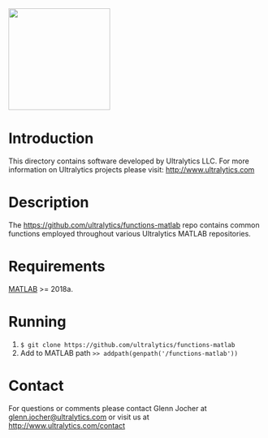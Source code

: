 <img src="https://storage.googleapis.com/ultralytics/UltralyticsLogoName1000×676.png" width="200">  

# Introduction

This directory contains software developed by Ultralytics LLC. For more information on Ultralytics projects please visit:
http://www.ultralytics.com  

# Description

The https://github.com/ultralytics/functions-matlab repo contains common functions employed throughout various Ultralytics MATLAB repositories.

# Requirements

[MATLAB](https://www.mathworks.com/products/matlab.html) >= 2018a.

# Running

1. `$ git clone https://github.com/ultralytics/functions-matlab` 
2. Add to MATLAB path `>> addpath(genpath('/functions-matlab'))`

# Contact

For questions or comments please contact Glenn Jocher at glenn.jocher@ultralytics.com or visit us at http://www.ultralytics.com/contact

